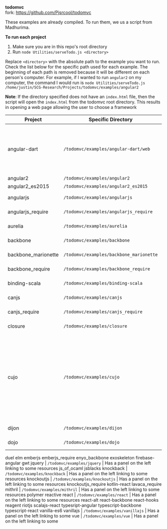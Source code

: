 **todomvc**\
fork: https://github.com/Pjsrcool/todomvc

These examples are already compiled. To run them, we us a script from Madhurima.

**To run each project**
1. Make sure you are in this repo's root directory
2. Run `node Utilities/serveTodo.js <directory>`

Replace `<directory>` with the absolute path to the example you want to run. Check the list below for the specific path used for each example. The beginning of each path is removed because it will be different on each person's computer. For example, if I wanted to run `angular2` on my computer, the command I would run is `node Utilities/serveTodo.js /home/justin/SCG-Research/Projects/todomvc/examples/angular2`

**Note**: If the directory specified does not have an `index.html` file, then the script will open the `index.html` from the todomvc root directory. This results in opening a web page allowing the user to choose  a framework

Project | Specific Directory | Notes
--|--|--
angular-dart | `/todomvc/examples/angular-dart/web` | opens the todomvc app, but with missing/wrong gui. If we use `/todomvc/examples/angular-dart`, we get a web page allowing the user to chose a framework because there is no `index.html` file.
angular2 | `/todomvc/examples/angular2`
angular2_es2015 | `/todomvc/examples/angular2_es2015`
angularjs | `/todomvc/examples/angularjs` | Has a panel on the left linking to some resources
angularjs_require | `/todomvc/examples/angularjs_require` | Has a panel on the left linking to some resources
aurelia | `/todomvc/examples/aurelia` | Has a panel on the left linking to some resources
backbone | `/todomvc/examples/backbone` | Has a panel on the left linking to some resources
backbone_marionette | `/todomvc/examples/backbone_marionette` | Has a panel on the left linking to some resources
backbone_require | `/todomvc/examples/backbone_require` | Has a panel on the left linking to some resources
binding-scala | `/todomvc/examples/binding-scala` | Has a panel on the left linking to some resources
canjs | `/todomvc/examples/canjs` | Has a panel on the left linking to some resources
canjs_require | `/todomvc/examples/canjs_require` | Has a panel on the left linking to some resources
closure | `/todomvc/examples/closure` | Has a panel on the left linking to some resources
cujo | `/todomvc/examples/cujo` | Has a panel on the left linking to some resources. The todomvc app itself is missing most of its UI. Trying `serve -s <path to /todomvc/examples/cujo/>`, also results in the app but most of its UI is also missing. Trying to use `/todomvc/examples/cujo/app` opens a web page allowing the user to choose a framework, due to not having an `index.html` file. 
dijon | `/todomvc/examples/dijon` | Has a panel on the left linking to some resources
dojo | `/todomvc/examples/dojo` | Has a panel on the left linking to some resources
duel
elm
emberjs
emberjs_require
enyo_backbone
exoskeleton
firebase-angular
gwt
jquery | `/todomvc/examples/jquery` | Has a panel on the left linking to some resources
js_of_ocaml
jsblacks
knockback | `/todomvc/examples/knockback` | Has a panel on the left linking to some resources
knockoutjs | `/todomvc/examples/knockoutjs` | Has a panel on the left linking to some resources
knockoutjs_require
kotlin-react
lavaca_require
mithril | `/todomvc/examples/mithril` | Has a panel on the left linking to some resources
polymer
reactive
react | `/todomvc/examples/react` | Has a panel on the left linking to some resources
react-alt
react-backbone
react-hooks
reagent
riotjs
scalajs-react
typesript-angular
typescript-backbone
typescript-react
vanilla-es6
vanillajs | `/todomvc/examples/vanillajs` | Has a panel on the left linking to some 
vue | `/todomvc/examples/vue` | Has a panel on the left linking to some 